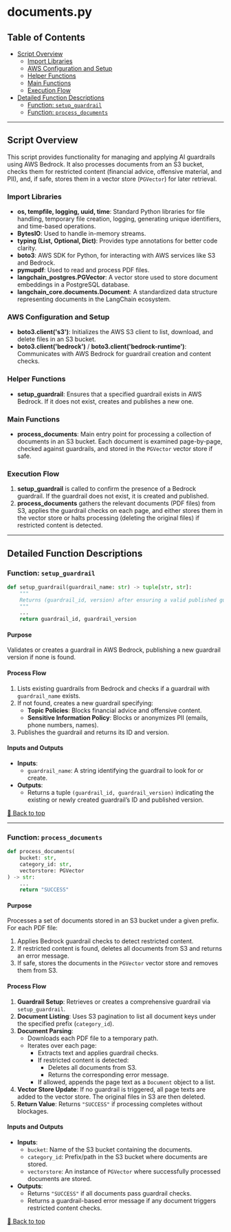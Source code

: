 # documents.py

## Table of Contents <a name="table-of-contents"></a>
- [Script Overview](#script-overview)
  - [Import Libraries](#import-libraries)
  - [AWS Configuration and Setup](#aws-configuration-and-setup)
  - [Helper Functions](#helper-functions)
  - [Main Functions](#main-functions)
  - [Execution Flow](#execution-flow)
- [Detailed Function Descriptions](#detailed-function-descriptions)
  - [Function: `setup_guardrail`](#setup_guardrail)
  - [Function: `process_documents`](#process_documents)

---

## Script Overview <a name="script-overview"></a>
This script provides functionality for managing and applying AI guardrails using AWS Bedrock. It also processes documents from an S3 bucket, checks them for restricted content (financial advice, offensive material, and PII), and, if safe, stores them in a vector store (`PGVector`) for later retrieval.

### Import Libraries <a name="import-libraries"></a>
- **os, tempfile, logging, uuid, time**: Standard Python libraries for file handling, temporary file creation, logging, generating unique identifiers, and time-based operations.
- **BytesIO**: Used to handle in-memory streams.
- **typing (List, Optional, Dict)**: Provides type annotations for better code clarity.
- **boto3**: AWS SDK for Python, for interacting with AWS services like S3 and Bedrock.
- **pymupdf**: Used to read and process PDF files.
- **langchain_postgres.PGVector**: A vector store used to store document embeddings in a PostgreSQL database.
- **langchain_core.documents.Document**: A standardized data structure representing documents in the LangChain ecosystem.

### AWS Configuration and Setup <a name="aws-configuration-and-setup"></a>
- **boto3.client('s3')**: Initializes the AWS S3 client to list, download, and delete files in an S3 bucket.
- **boto3.client('bedrock')** / **boto3.client('bedrock-runtime')**: Communicates with AWS Bedrock for guardrail creation and content checks.

### Helper Functions <a name="helper-functions"></a>
- **setup_guardrail**: Ensures that a specified guardrail exists in AWS Bedrock. If it does not exist, creates and publishes a new one.

### Main Functions <a name="main-functions"></a>
- **process_documents**: Main entry point for processing a collection of documents in an S3 bucket. Each document is examined page-by-page, checked against guardrails, and stored in the `PGVector` vector store if safe.

### Execution Flow <a name="execution-flow"></a>
1. **setup_guardrail** is called to confirm the presence of a Bedrock guardrail. If the guardrail does not exist, it is created and published.
2. **process_documents** gathers the relevant documents (PDF files) from S3, applies the guardrail checks on each page, and either stores them in the vector store or halts processing (deleting the original files) if restricted content is detected.

---

## Detailed Function Descriptions <a name="detailed-function-descriptions"></a>

### Function: `setup_guardrail` <a name="setup_guardrail"></a>
```python
def setup_guardrail(guardrail_name: str) -> tuple[str, str]:
    """
    Returns (guardrail_id, version) after ensuring a valid published guardrail exists.
    """
    ...
    return guardrail_id, guardrail_version
```
#### Purpose
Validates or creates a guardrail in AWS Bedrock, publishing a new guardrail version if none is found.

#### Process Flow
1. Lists existing guardrails from Bedrock and checks if a guardrail with `guardrail_name` exists.
2. If not found, creates a new guardrail specifying:
   - **Topic Policies**: Blocks financial advice and offensive content.
   - **Sensitive Information Policy**: Blocks or anonymizes PII (emails, phone numbers, names).
3. Publishes the guardrail and returns its ID and version.

#### Inputs and Outputs
- **Inputs**:
  - `guardrail_name`: A string identifying the guardrail to look for or create.
- **Outputs**:
  - Returns a tuple `(guardrail_id, guardrail_version)` indicating the existing or newly created guardrail’s ID and published version.

[🔼 Back to top](#table-of-contents)

---

### Function: `process_documents` <a name="process_documents"></a>
```python
def process_documents(
    bucket: str,
    category_id: str, 
    vectorstore: PGVector
) -> str:
    ...
    return "SUCCESS"
```
#### Purpose
Processes a set of documents stored in an S3 bucket under a given prefix. For each PDF file:
1. Applies Bedrock guardrail checks to detect restricted content.
2. If restricted content is found, deletes all documents from S3 and returns an error message.
3. If safe, stores the documents in the `PGVector` vector store and removes them from S3.

#### Process Flow
1. **Guardrail Setup**: Retrieves or creates a comprehensive guardrail via `setup_guardrail`.
2. **Document Listing**: Uses S3 pagination to list all document keys under the specified prefix (`category_id`).
3. **Document Parsing**:
   - Downloads each PDF file to a temporary path.
   - Iterates over each page:
     - Extracts text and applies guardrail checks.
     - If restricted content is detected:
       - Deletes all documents from S3.
       - Returns the corresponding error message.
     - If allowed, appends the page text as a `Document` object to a list.
4. **Vector Store Update**: If no guardrail is triggered, all page texts are added to the vector store. The original files in S3 are then deleted.
5. **Return Value**: Returns `"SUCCESS"` if processing completes without blockages.

#### Inputs and Outputs
- **Inputs**:
  - `bucket`: Name of the S3 bucket containing the documents.
  - `category_id`: Prefix/path in the S3 bucket where documents are stored.
  - `vectorstore`: An instance of `PGVector` where successfully processed documents are stored.
- **Outputs**:
  - Returns `"SUCCESS"` if all documents pass guardrail checks.
  - Returns a guardrail-based error message if any document triggers restricted content checks.

[🔼 Back to top](#table-of-contents)
